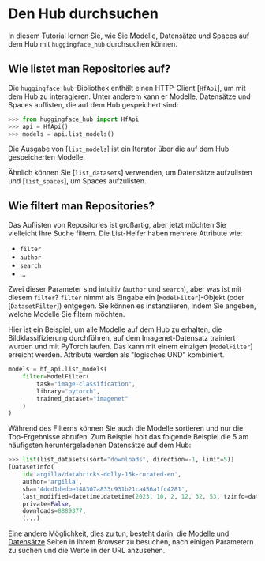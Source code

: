<!--⚠️ Note that this file is in Markdown but contain specific syntax for our doc-builder (similar to MDX) that may not be
rendered properly in your Markdown viewer.
-->

# Den Hub durchsuchen

In diesem Tutorial lernen Sie, wie Sie Modelle, Datensätze und Spaces auf dem Hub mit `huggingface_hub` durchsuchen können.

## Wie listet man Repositories auf?

Die `huggingface_hub`-Bibliothek enthält einen HTTP-Client [`HfApi`], um mit dem Hub zu interagieren. 
Unter anderem kann er Modelle, Datensätze und Spaces auflisten, die auf dem Hub gespeichert sind:

```py
>>> from huggingface_hub import HfApi
>>> api = HfApi()
>>> models = api.list_models()
```

Die Ausgabe von [`list_models`] ist ein Iterator über die auf dem Hub gespeicherten Modelle.

Ähnlich können Sie [`list_datasets`] verwenden, um Datensätze aufzulisten und [`list_spaces`], um Spaces aufzulisten.

## Wie filtert man Repositories?

Das Auflisten von Repositories ist großartig, aber jetzt möchten Sie vielleicht Ihre Suche filtern. 
Die List-Helfer haben mehrere Attribute wie:
- `filter`
- `author`
- `search`
- ...

Zwei dieser Parameter sind intuitiv (`author` und `search`), aber was ist mit diesem `filter`? 
`filter` nimmt als Eingabe ein [`ModelFilter`]-Objekt (oder [`DatasetFilter`]) entgegen. 
Sie können es instanziieren, indem Sie angeben, welche Modelle Sie filtern möchten.

Hier ist ein Beispiel, um alle Modelle auf dem Hub zu erhalten, die Bildklassifizierung durchführen, 
auf dem Imagenet-Datensatz trainiert wurden und mit PyTorch laufen. 
Das kann mit einem einzigen [`ModelFilter`] erreicht werden. Attribute werden als "logisches UND" kombiniert.

```py
models = hf_api.list_models(
    filter=ModelFilter(
		task="image-classification",
		library="pytorch",
		trained_dataset="imagenet"
	)
)
```

Während des Filterns können Sie auch die Modelle sortieren und nur die Top-Ergebnisse abrufen. 
Zum Beispiel holt das folgende Beispiel die 5 am häufigsten heruntergeladenen Datensätze auf dem Hub:

```py
>>> list(list_datasets(sort="downloads", direction=-1, limit=5))
[DatasetInfo(
	id='argilla/databricks-dolly-15k-curated-en',
	author='argilla',
	sha='4dcd1dedbe148307a833c931b21ca456a1fc4281', 
	last_modified=datetime.datetime(2023, 10, 2, 12, 32, 53, tzinfo=datetime.timezone.utc), 
	private=False,
	downloads=8889377,
	(...)
```



Eine andere Möglichkeit, dies zu tun, 
besteht darin, die [Modelle](https://huggingface.co/models) und [Datensätze](https://huggingface.co/datasets) Seiten 
in Ihrem Browser zu besuchen, nach einigen Parametern zu suchen und die Werte in der URL anzusehen.